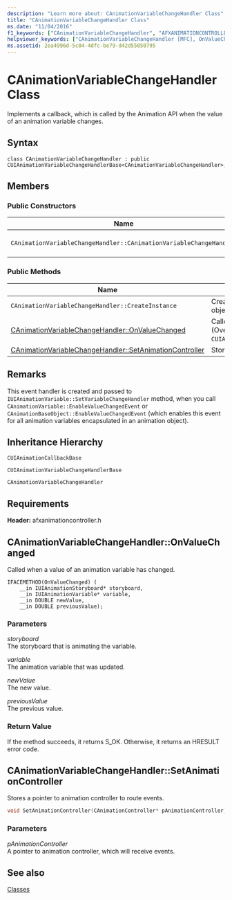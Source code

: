 ```yaml
---
description: "Learn more about: CAnimationVariableChangeHandler Class"
title: "CAnimationVariableChangeHandler Class"
ms.date: "11/04/2016"
f1_keywords: ["CAnimationVariableChangeHandler", "AFXANIMATIONCONTROLLER/CAnimationVariableChangeHandler", "AFXANIMATIONCONTROLLER/CAnimationVariableChangeHandler::OnValueChanged", "AFXANIMATIONCONTROLLER/CAnimationVariableChangeHandler::SetAnimationController"]
helpviewer_keywords: ["CAnimationVariableChangeHandler [MFC], OnValueChanged", "CAnimationVariableChangeHandler [MFC], SetAnimationController"]
ms.assetid: 2ea4996d-5c04-4dfc-be79-d42d55050795
---
```

# CAnimationVariableChangeHandler Class

Implements a callback, which is called by the Animation API when the value of an animation variable changes.

## Syntax

```
class CAnimationVariableChangeHandler : public CUIAnimationVariableChangeHandlerBase<CAnimationVariableChangeHandler>;
```

## Members

### Public Constructors

|Name|Description|
|----------|-----------------|
|`CAnimationVariableChangeHandler::CAnimationVariableChangeHandler`|Constructs a `CAnimationVariableChangeHandler` object.|

### Public Methods

|Name|Description|
|----------|-----------------|
|`CAnimationVariableChangeHandler::CreateInstance`|Creates an instance of `CAnimationVariableChangeHandler` object.|
|[CAnimationVariableChangeHandler::OnValueChanged](#onvaluechanged)|Called when a value of an animation variable has changed. (Overrides `CUIAnimationVariableChangeHandlerBase::OnValueChanged`.)|
|[CAnimationVariableChangeHandler::SetAnimationController](#setanimationcontroller)|Stores a pointer to animation controller to route events.|

## Remarks

This event handler is created and passed to `IUIAnimationVariable::SetVariableChangeHandler` method, when you call `CAnimationVariable::EnableValueChangedEvent` or `CAnimationBaseObject::EnableValueChangedEvent` (which enables this event for all animation variables encapsulated in an animation object).

## Inheritance Hierarchy

`CUIAnimationCallbackBase`

`CUIAnimationVariableChangeHandlerBase`

`CAnimationVariableChangeHandler`

## Requirements

**Header:** afxanimationcontroller.h

## <a name="onvaluechanged"></a> CAnimationVariableChangeHandler::OnValueChanged

Called when a value of an animation variable has changed.

```
IFACEMETHOD(OnValueChanged) (
    __in IUIAnimationStoryboard* storyboard,
    __in IUIAnimationVariable* variable,
    __in DOUBLE newValue,
    __in DOUBLE previousValue);
```

### Parameters

*storyboard*<br/>
The storyboard that is animating the variable.

*variable*<br/>
The animation variable that was updated.

*newValue*<br/>
The new value.

*previousValue*<br/>
The previous value.

### Return Value

If the method succeeds, it returns S_OK. Otherwise, it returns an HRESULT error code.

## <a name="setanimationcontroller"></a> CAnimationVariableChangeHandler::SetAnimationController

Stores a pointer to animation controller to route events.

```cpp
void SetAnimationController(CAnimationController* pAnimationController);
```

### Parameters

*pAnimationController*<br/>
A pointer to animation controller, which will receive events.

## See also

[Classes](../../mfc/reference/mfc-classes.md)
